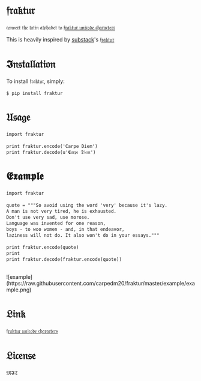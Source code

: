 # 𝔣𝔯𝔞𝔨𝔱𝔲𝔯

𝔠𝔬𝔫𝔳𝔢𝔯𝔱 𝔱𝔥𝔢 𝔩𝔞𝔱𝔦𝔫 𝔞𝔩𝔭𝔥𝔞𝔟𝔢𝔱 𝔱𝔬
[𝔣𝔯𝔞𝔨𝔱𝔲𝔯 𝔲𝔫𝔦𝔠𝔬𝔡𝔢 𝔠𝔥𝔞𝔯𝔞𝔠𝔱𝔢𝔯𝔰](http://www.fileformat.info/info/unicode/char/search.htm?q=fraktur&preview=entity)

This is heavily inspired by [substack](https://github.com/substack)'s [𝔣𝔯𝔞𝔨𝔱𝔲𝔯](https://github.com/substack/fraktur)

# 𝕴𝔫𝔰𝔱𝔞𝔩𝔩𝔞𝔱𝔦𝔬𝔫

To install 𝔣𝔯𝔞𝔨𝔱𝔲𝔯, simply:

    $ pip install fraktur

# 𝔘𝔰𝔞𝔤𝔢

    import fraktur

    print fraktur.encode('Carpe Diem')
    print fraktur.decode(u'𝕮𝔞𝔯𝔭𝔢 𝔇𝔦𝔢𝔪')

# 𝕰𝖝𝖆𝖒𝖕𝖑𝖊

    import fraktur

    quote = """So avoid using the word 'very' because it's lazy.
    A man is not very tired, he is exhausted.
    Don't use very sad, use morose.
    Language was invented for one reason,
    boys - to woo women - and, in that endeavor,
    laziness will not do. It also won't do in your essays."""

    print fraktur.encode(quote)
    print
    print fraktur.decode(fraktur.encode(quote))
<br/>
![example](https://raw.githubusercontent.com/carpedm20/fraktur/master/example/example.png)


# 𝔏𝔦𝔫𝔨

[𝔣𝔯𝔞𝔨𝔱𝔲𝔯 𝔲𝔫𝔦𝔠𝔬𝔡𝔢 𝔠𝔥𝔞𝔯𝔞𝔠𝔱𝔢𝔯𝔰](http://www.fileformat.info/info/unicode/char/search.htm?q=fraktur&preview=entity)

# 𝔏𝔦𝔠𝔢𝔫𝔰𝔢

𝔐𝕴𝔗
